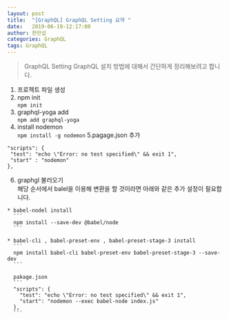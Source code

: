 ```yaml
---
layout: post
title:  "[GraphQL] GraphQL Setting 요약 "
date:   2019-06-19-12:17:00
author: 한만섭
categories: GraphQL
tags: GraphQL
---
```



> GraphQL Setting
  GraphQL 설치 방법에 대해서 간단하게 정리해보려고 합니다.  
  1. 프로젝트 파일 생성  
  2. npm init  
    ```
    npm init
    ```
  3. graphql-yoga add  
    ```
    npm add graphql-yoga
    ```
  4. install nodemon   
    ```
    npm install -g nodemon
    ```
  5.pagage.json 추가  
   ```
   "scripts": {
    "test": "echo \"Error: no test specified\" && exit 1",
    "start" : "nodemon"
  },
   ```
   
   6. graphgl 불러오기   
    해당 순서에서 balel을 이용해 변환을 할 것이라면 아래와 같은 추가 설정이 필요합니다.  
    
    * babel-nodel install  
      ```
      npm install --save-dev @babel/node
      ```
      
    * babel-cli , babel-preset-env , babel-preset-stage-3 install
      ```
      npm install babel-cli babel-preset-env babel-preset-stage-3 --save-dev
      ```
      
      pakage.json  
      ```
      "scripts": {
        "test": "echo \"Error: no test specified\" && exit 1",
        "start": "nodemon --exec babel-node index.js"
      },
      ```
